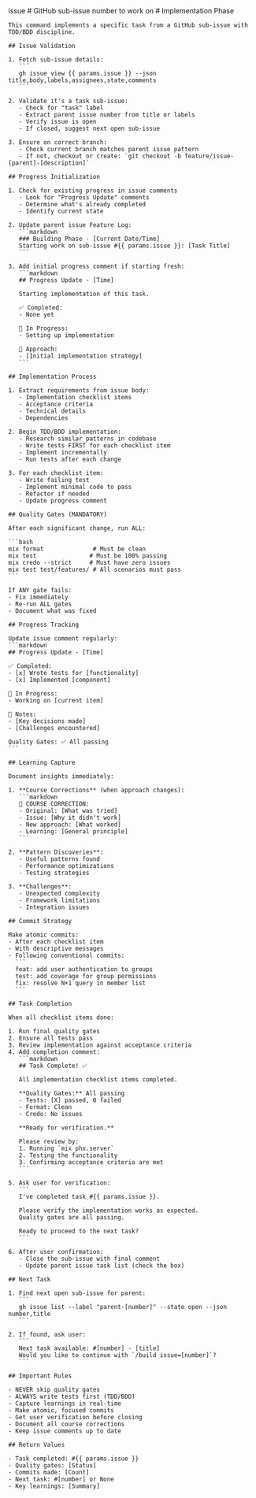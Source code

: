 <prompt>
  <params>
    issue # GitHub sub-issue number to work on
  </params>

  <instructions>
    # Implementation Phase
    
    This command implements a specific task from a GitHub sub-issue with TDD/BDD discipline.
    
    ## Issue Validation
    
    1. Fetch sub-issue details:
       ```
       gh issue view {{ params.issue }} --json title,body,labels,assignees,state,comments
       ```
    
    2. Validate it's a task sub-issue:
       - Check for "task" label
       - Extract parent issue number from title or labels
       - Verify issue is open
       - If closed, suggest next open sub-issue
    
    3. Ensure on correct branch:
       - Check current branch matches parent issue pattern
       - If not, checkout or create: `git checkout -b feature/issue-[parent]-[description]`
    
    ## Progress Initialization
    
    1. Check for existing progress in issue comments
       - Look for "Progress Update" comments
       - Determine what's already completed
       - Identify current state
    
    2. Update parent issue Feature Log:
       ```markdown
       ### Building Phase - [Current Date/Time]
       Starting work on sub-issue #{{ params.issue }}: [Task Title]
       ```
    
    3. Add initial progress comment if starting fresh:
       ```markdown
       ## Progress Update - [Time]
       
       Starting implementation of this task.
       
       ✅ Completed:
       - None yet
       
       🔄 In Progress:
       - Setting up implementation
       
       📝 Approach:
       - [Initial implementation strategy]
       ```
    
    ## Implementation Process
    
    1. Extract requirements from issue body:
       - Implementation checklist items
       - Acceptance criteria
       - Technical details
       - Dependencies
    
    2. Begin TDD/BDD implementation:
       - Research similar patterns in codebase
       - Write tests FIRST for each checklist item
       - Implement incrementally
       - Run tests after each change
    
    3. For each checklist item:
       - Write failing test
       - Implement minimal code to pass
       - Refactor if needed
       - Update progress comment
    
    ## Quality Gates (MANDATORY)
    
    After each significant change, run ALL:
    
    ```bash
    mix format              # Must be clean
    mix test               # Must be 100% passing
    mix credo --strict     # Must have zero issues
    mix test test/features/ # All scenarios must pass
    ```
    
    If ANY gate fails:
    - Fix immediately
    - Re-run ALL gates
    - Document what was fixed
    
    ## Progress Tracking
    
    Update issue comment regularly:
    ```markdown
    ## Progress Update - [Time]
    
    ✅ Completed:
    - [x] Wrote tests for [functionality]
    - [x] Implemented [component]
    
    🔄 In Progress:
    - Working on [current item]
    
    📝 Notes:
    - [Key decisions made]
    - [Challenges encountered]
    
    Quality Gates: ✅ All passing
    ```
    
    ## Learning Capture
    
    Document insights immediately:
    
    1. **Course Corrections** (when approach changes):
       ```markdown
       🔄 COURSE CORRECTION:
       - Original: [What was tried]
       - Issue: [Why it didn't work]
       - New approach: [What worked]
       - Learning: [General principle]
       ```
    
    2. **Pattern Discoveries**:
       - Useful patterns found
       - Performance optimizations
       - Testing strategies
    
    3. **Challenges**:
       - Unexpected complexity
       - Framework limitations
       - Integration issues
    
    ## Commit Strategy
    
    Make atomic commits:
    - After each checklist item
    - With descriptive messages
    - Following conventional commits:
      ```
      feat: add user authentication to groups
      test: add coverage for group permissions
      fix: resolve N+1 query in member list
      ```
    
    ## Task Completion
    
    When all checklist items done:
    
    1. Run final quality gates
    2. Ensure all tests pass
    3. Review implementation against acceptance criteria
    4. Add completion comment:
       ```markdown
       ## Task Complete! ✅
       
       All implementation checklist items completed.
       
       **Quality Gates:** All passing
       - Tests: [X] passed, 0 failed
       - Format: Clean
       - Credo: No issues
       
       **Ready for verification.**
       
       Please review by:
       1. Running `mix phx.server`
       2. Testing the functionality
       3. Confirming acceptance criteria are met
       ```
    
    5. Ask user for verification:
       ```
       I've completed task #{{ params.issue }}.
       
       Please verify the implementation works as expected.
       Quality gates are all passing.
       
       Ready to proceed to the next task?
       ```
    
    6. After user confirmation:
       - Close the sub-issue with final comment
       - Update parent issue task list (check the box)
    
    ## Next Task
    
    1. Find next open sub-issue for parent:
       ```
       gh issue list --label "parent-[number]" --state open --json number,title
       ```
    
    2. If found, ask user:
       ```
       Next task available: #[number] - [title]
       Would you like to continue with `/build issue=[number]`?
       ```
    
    ## Important Rules
    
    - NEVER skip quality gates
    - ALWAYS write tests first (TDD/BDD)
    - Capture learnings in real-time
    - Make atomic, focused commits
    - Get user verification before closing
    - Document all course corrections
    - Keep issue comments up to date
    
    ## Return Values
    
    - Task completed: #{{ params.issue }}
    - Quality gates: [Status]
    - Commits made: [Count]
    - Next task: #[number] or None
    - Key learnings: [Summary]
  </instructions>
</prompt>